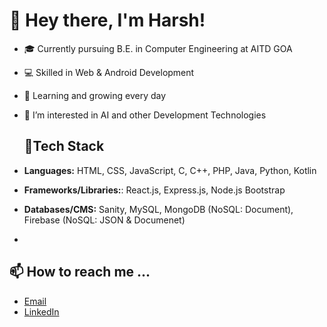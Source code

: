 # 👋 Hey there, I'm Harsh! 

- 🎓 Currently pursuing B.E. in Computer Engineering at AITD GOA
- 💻 Skilled in Web & Android Development
- 🌱 Learning and growing every day
- 👀 I’m interested in AI and other Development Technologies

  ## 🔧Tech Stack
- **Languages:** HTML, CSS, JavaScript, C, C++, PHP, Java, Python, Kotlin
- **Frameworks/Libraries:**: React.js, Express.js, Node.js Bootstrap
- **Databases/CMS:** Sanity, MySQL, MongoDB (NoSQL: Document), Firebase (NoSQL: JSON & Documenet)
- 
  
## 📫 How to reach me ...
- [Email](pilankarharsh.mail@gmail.com)
- [LinkedIn](https://www.linkedin.com/in/harshpilankar/)

